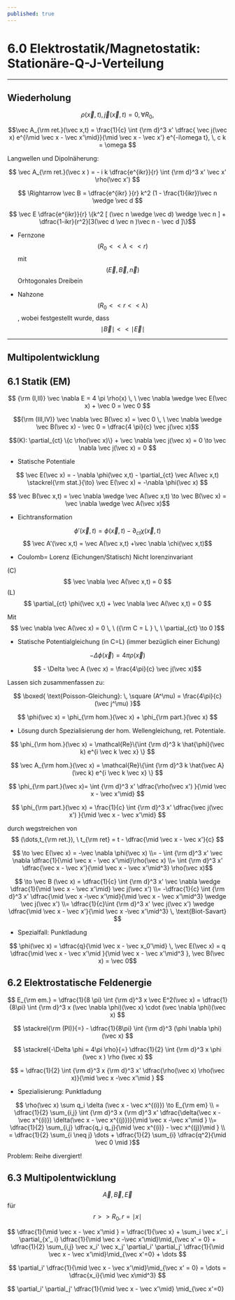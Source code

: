 ```yaml
---
published: true
---
```

# 6.0 Elektrostatik/Magnetostatik: Stationäre-Q-J-Verteilung

---
## Wiederholung

$$ \rho(\vec x,t), \vec j(\vec x,t) = 0 , \, \forall R_0, $$

$$\vec A_{\rm ret.}(\vec x,t) = \frac{1}{c} \int {\rm d}^3 x' \dfrac{ \vec j(\vec x) e^{i\mid \vec x - \vec x'\mid}}{\mid \vec x - \vec x'} e^{-i\omega t}, \, c k = \omega $$

Langwellen und Dipolnäherung:

$$ \vec A_{\rm ret.}(\vec x ) = - i k \dfrac{e^{ikr}}{r} \int {\rm d}^3 x' \vec x' \rho(\vec x') $$

$$ \Rightarrow \vec B = \dfrac{e^{ikr} }{r} k^2 (1 - \frac{1}{ikr})\vec n \wedge \vec d $$

$$ \vec E \dfrac{e^{ikr}}{r} \{k^2 [ (\vec n \wedge \vec d) \wedge \vec n ] + \dfrac{1-ikr}{r^2}[3(\vec d \vec n )\vec n - \vec d ]\}$$

- Fernzone $$ (R_0 << \lambda << r) $$ mit $$ (\vec E,\vec B,\vec n) $$ Orhtogonales Dreibein

- Nahzone $$ (R_0 << r << \lambda) $$, wobei festgestellt wurde, dass $$ \mid \vec B\mid << \mid \vec E\mid $$ 

---

## Multipolentwicklung

## 6.1 Statik (EM)

$$ {\rm (I,II)} \vec \nabla E = 4 \pi \rho(x) \, \ \vec \nabla \wedge \vec E(\vec x) + \vec 0 = \vec 0 $$

$${\rm (III,IV)} \vec \nabla \vec B(\vec x) = \vec 0 \, \ \vec \nabla \wedge \vec B(\vec x) - \vec 0 = \dfrac{4 \pi}{c} \vec j(\vec x)$$

$$(K): \partial_{ct} \{c \rho(\vec x)\} + \vec \nabla \vec j(\vec x) = 0 \to \vec \nabla \vec j(\vec x) = 0 $$

- Statische Potentiale

$$ \vec E(\vec x) =  - \nabla \phi(\vec x,t) - \partial_{ct} \vec A(\vec x,t) \stackrel{\rm stat.}{\to} \vec E(\vec x) = -\nabla \phi(\vec x) $$

$$ \vec B(\vec x,t) = \vec \nabla \wedge \vec A(\vec x,t) \to \vec B(\vec x) = \vec \nabla \wedge \vec A(\vec x)$$

- Eichtransformation

$$ \phi'(\vec x,t) = \phi(\vec x,t) - \partial_{ct} \chi(\vec x,t) $$
$$ \vec A'(\vec x,t) = \vec A(\vec x,t) +\vec \nabla \chi(\vec x,t)$$

- Coulomb= Lorenz (Eichungen/Statisch) Nicht lorenzinvariant

(C) $$ \vec \nabla \vec A(\vec x,t)  = 0 $$
(L) $$ \partial_{ct} \phi(\vec x,t) + \vec \nabla \vec A(\vec x,t) = 0 $$

Mit $$ \vec \nabla \vec A(\vec x) = 0 \, \ ({\rm C = L } \, \ \partial_{ct} \to 0 )$$

- Statische Potentialgleichung (in C=L) (immer bezüglich einer Eichung)

$$ - \Delta \phi(\vec x) = 4 \pi \rho(\vec x) $$

$$ - \Delta \vec A (\vec x) = \frac{4\pi}{c} \vec j(\vec x)$$

Lassen sich zusammenfassen zu:

$$ \boxed{ \text{Poisson-Gleichung}: \,  \square (A^\mu) = \frac{4\pi}{c} (\vec j^\mu) }$$ 

$$ \phi(\vec x) = \phi_{\rm hom.}(\vec x) + \phi_{\rm part.}(\vec x) $$

- Lösung durch Spezialisierung der hom. Wellengleichung, ret. Potentiale.

$$ \phi_{\rm hom.}(\vec x) = \mathcal{Re}\{\int {\rm d}^3 k \hat{\phi}(\vec k) e^{i \vec k \vec x} \} $$

$$ \vec A_{\rm hom.}(\vec x) = \mathcal{Re}\{\int {\rm d}^3 k \hat{\vec A}(\vec k) e^{i \vec k \vec x} \} $$

$$ \phi_{\rm part.}(\vec x)=  \int {\rm d}^3 x' \dfrac{\rho(\vec x') }{\mid \vec x - \vec x'\mid} $$

$$ \phi_{\rm part.}(\vec x) = \frac{1}{c} \int {\rm d}^3 x' \dfrac{\vec j(\vec x') }{\mid \vec x - \vec x'\mid} $$

durch wegstreichen von $$ (\dots,t_{\rm ret.}), \ t_{\rm ret} = t - \dfrac{\mid \vec x - \vec x'}{c} $$

$$ \to \vec E(\vec x) = -\vec \nabla \phi(\vec x) \\= - \int {\rm d}^3 x' \vec \nabla \dfrac{1}{\mid \vec x - \vec x'\mid}\rho(\vec x) \\= \int {\rm d}^3 x' \dfrac{\vec x - \vec x'}{\mid \vec x - \vec x'\mid^3} \rho(\vec x)$$

$$ \to \vec B (\vec x) = \dfrac{1}{c}  \int {\rm d}^3 x' \vec \nabla \wedge \dfrac{1}{\mid \vec x - \vec x'\mid} \vec j(\vec x') \\=   -\dfrac{1}{c} \int {\rm d}^3 x' \dfrac{\mid \vec x -\vec x'\mid}{\mid \vec x - \vec x'\mid^3} \wedge \vec j(\vec x') \\= \dfrac{1}{c}\int {\rm d}^3 x' \vec j(\vec x') \wedge \dfrac{\mid \vec x - \vec x'}{\mid \vec x -\vec x'\mid^3} \,  \text{Biot-Savart} $$

- Spezialfall: Punktladung

$$ \phi(\vec x) = \dfrac{q}{\mid \vec x - \vec x_0'\mid} \, \vec E(\vec x) = q \dfrac{\mid \vec x - \vec x'\mid }{\mid \vec x - \vec x'\mid^3 }, \vec B(\vec x) = \vec 0$$

## 6.2 Elektrostatische Feldenergie

$$ E_{\rm em.} = \dfrac{1}{8 \pi} \int {\rm d}^3 x \vec E^2(\vec x) = \dfrac{1}{8\pi} \int {\rm d}^3 x (\vec \nabla \phi)(\vec x) \cdot  (\vec \nabla \phi)(\vec x) $$

$$ \stackrel{\rm (PI)}{=} - \dfrac{1}{8\pi} \int {\rm d}^3 (\phi \nabla \phi)(\vec x) $$

$$ \stackrel{-\Delta \phi = 4\pi \rho}{=} \dfrac{1}{2} \int {\rm d}^3 x \phi (\vec x ) \rho (\vec x) $$

$$ = \dfrac{1}{2} \int {\rm d}^3 x {\rm d}^3 x' \dfrac{\rho(\vec x) \rho(\vec x)}{\mid \vec x -\vec x'\mid } $$

- Spezialisierung: Punktladung

$$ \rho(\vec x) \sum q_i \delta (\vec x - \vec x^{(i)}) \to E_{\rm em} \\ = \dfrac{1}{2} \sum_{i,j} \int {\rm d}^3 x {\rm d}^3 x' \dfrac{\delta(\vec x - \vec x^{(i)}) \delta(\vec x - \vec x^{(j)})}{\mid \vec x -\vec x'\mid } \\= \dfrac{1}{2} \sum_{i,j} \dfrac{q_i q_j}{\mid \vec x^{(i)} - \vec x^{(j)}\mid } \\ = \dfrac{1}{2} \sum_{i \neq j} \dots + \dfrac{1}{2} \sum_{i} \dfrac{q^2}{\mid \vec 0 \mid }$$

Problem: Reihe divergiert!

## 6.3 Multipolentwicklung

$$ \vec A, \vec B, \vec E$$ für $$ r >> R_0 , r = \mid x\mid $$

$$ \dfrac{1}{\mid \vec x - \vec x'\mid } = \dfrac{1}{\vec x} + \sum_i \vec x'_ i \partial_{x'_ i} \dfrac{1}{\mid \vec x -\vec x'\mid}\mid_{\vec x' = 0} + \dfrac{1}{2} \sum_{i,j} \vec x_i' \vec x_j' \partial_i' \partial_j' \dfrac{1}{\mid \vec x - \vec x'\mid}\mid_{\vec x'=0} + \dots $$

$$ \partial_i' \dfrac{1}{\mid \vec x - \vec x'\mid}\mid_{\vec x' = 0} = \dots = \dfrac{x_i}{\mid \vec x\mid^3} $$

$$ \partial_i' \partial_j' \dfrac{1}{\mid \vec x - \vec x'\mid} \mid_{\vec x'=0}